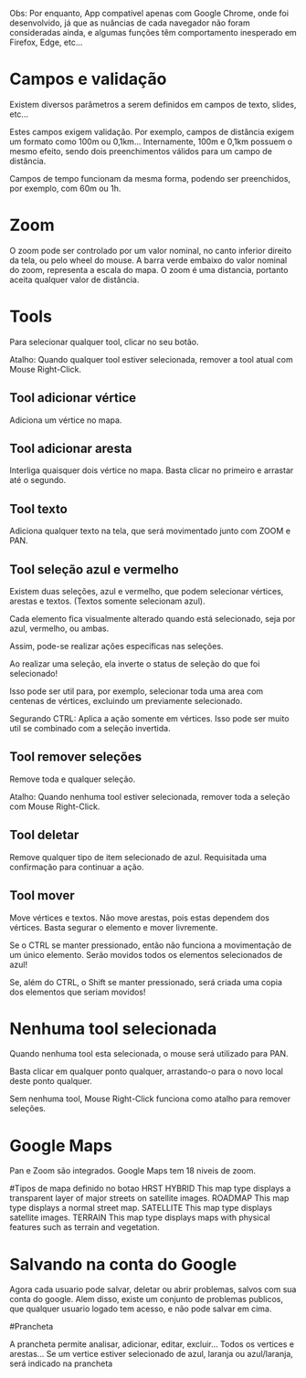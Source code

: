 Obs: Por enquanto, App compatível apenas com Google Chrome, onde foi desenvolvido, já que as nuâncias de cada navegador não foram consideradas ainda, e algumas funções têm comportamento inesperado em Firefox, Edge, etc...

# Campos e validação

Existem diversos parâmetros a serem definidos em campos de texto, slides, etc...

Estes campos exigem validação. Por exemplo, campos de distância exigem um formato como 100m ou 0,1km...
Internamente, 100m e 0,1km possuem o mesmo efeito, sendo dois preenchimentos válidos para um campo de distância.

Campos de tempo funcionam da mesma forma, podendo ser preenchidos, por exemplo, com 60m ou 1h.

# Zoom

O zoom pode ser controlado por um valor nominal, no canto inferior direito da tela, ou pelo wheel do mouse.
A barra verde embaixo do valor nominal do zoom, representa a escala do mapa.
O zoom é uma distancia, portanto aceita qualquer valor de distância.

# Tools

Para selecionar qualquer tool, clicar no seu botão.

Atalho: Quando qualquer tool estiver selecionada, remover a tool atual com Mouse Right-Click.

## Tool adicionar vértice

Adiciona um vértice no mapa.

## Tool adicionar aresta

Interliga quaisquer dois vértice no mapa. Basta clicar no primeiro e arrastar até o segundo.

## Tool texto

Adiciona qualquer texto na tela, que será movimentado junto com ZOOM e PAN.

## Tool seleção azul e vermelho

Existem duas seleções, azul e vermelho, que podem selecionar vértices, arestas e textos.
(Textos somente selecionam azul).

Cada elemento fica visualmente alterado quando está selecionado, seja por azul, vermelho, ou ambas.

Assim, pode-se realizar ações específicas nas seleções.

Ao realizar uma seleção, ela inverte o status de seleção do que foi selecionado!

Isso pode ser util para, por exemplo, selecionar toda uma area com centenas de vértices, excluindo um previamente selecionado.

Segurando CTRL: Aplica a ação somente em vértices. Isso pode ser muito util se combinado com a seleção invertida.

## Tool remover seleções

Remove toda e qualquer seleção.

Atalho: Quando nenhuma tool estiver selecionada, remover toda a seleção com Mouse Right-Click.

## Tool deletar

Remove qualquer tipo de item selecionado de azul.
Requisitada uma confirmação para continuar a ação.

## Tool mover

Move vértices e textos. Não move arestas, pois estas dependem dos vértices.
Basta segurar o elemento e mover livremente.

Se o CTRL se manter pressionado, então não funciona a movimentação de um único elemento.
Serão movidos todos os elementos selecionados de azul!

Se, além do CTRL, o Shift se manter pressionado, será criada uma copia dos elementos que seriam movidos!

# Nenhuma tool selecionada

Quando nenhuma tool esta selecionada, o mouse será utilizado para PAN.

Basta clicar em qualquer ponto qualquer, arrastando-o para o novo local deste ponto qualquer.

Sem nenhuma tool, Mouse Right-Click funciona como atalho para remover seleções.
 
# Google Maps

  Pan e Zoom são integrados.
  Google Maps tem 18 niveis de zoom.
  
  #Tipos de mapa definido no botao HRST
    HYBRID	This map type displays a transparent layer of major streets on satellite images.
    ROADMAP	This map type displays a normal street map.
    SATELLITE	This map type displays satellite images.
    TERRAIN	This map type displays maps with physical features such as terrain and vegetation.

# Salvando na conta do Google

  Agora cada usuario pode salvar, deletar ou abrir problemas, salvos com sua conta do google.
  Alem disso, existe um conjunto de problemas publicos, que qualquer usuario logado tem acesso, e não pode salvar em cima.

#Prancheta

  A prancheta permite analisar, adicionar, editar, excluir... Todos os vertices e arestas...
  Se um vertice estiver selecionado de azul, laranja ou azul/laranja, será indicado na prancheta
